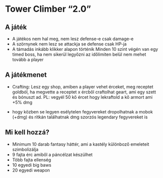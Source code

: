 # Tower Climber “2.0”

## A játék

- A játékos nem hal meg, nem lesz defense-e csak damage-e
- A szörnynek nem lesz se attackja se defense csak HP-ja
- A támadás inkább klikker alapon
  történik Minden 10 szint végén van egy timed boss, ha nem sikerül
  legyőzni az időlimiten belül nem mehet tovább a player

## A játékmenet

- Crafting:
  Lesz egy shop, amiben a player vehet érceket, meg
  receptet goldból, ha megvette a receptet x ércből craftolhat geart, ami
  egy szett és bónuszt ad. PL: vegyél 50 kő ércet hogy lekraftold a kő
  armort ami +5% dmg

- hogy közben se legyen esélytelen fegyvereket dropolhatnak a mobok (+dmg)
  és ritkán találhatnak dmg szorzós legendary fegyvereket is

## Mi kell hozzá?

- Minimum 10 darab fantasy háttér, ami a kastély különboző
  emeleteit szimbolizálja
- 9 fajta érc amiből a páncélzat készülhet
- Több fajta ellenség
- 10 egyedi big baws
- 20 egyedi weapon

[//]: # "almost a hero"
